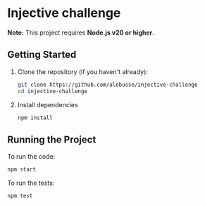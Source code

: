 # Injective challenge

**Note:** This project requires **Node.js v20 or higher**.

## Getting Started

1. Clone the repository (if you haven't already):

    ```bash
    git clone https://github.com/alebusse/injective-challenge
    cd injective-challenge
    ```

2. Install dependencies
    ```bash
    npm install
    ```

## Running the Project

To run the code:

```bash
npm start
```

To run the tests:

```bash
npm test
```
